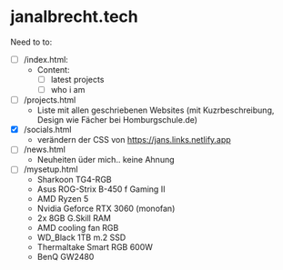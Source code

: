 # janalbrecht.tech
Need to to:

   - [ ] /index.html:
       - Content:
          - [ ] latest projects
          - [ ] who i am
   - [ ] /projects.html
       - Liste mit allen geschriebenen Websites (mit Kuzrbeschreibung, Design wie Fächer bei Homburgschule.de) 
   - [x] /socials.html
       - verändern der CSS von https://jans.links.netlify.app
   - [ ] /news.html
       - Neuheiten üder mich.. keine Ahnung
   - [ ] /mysetup.html
       - Sharkoon TG4-RGB
       - Asus ROG-Strix B-450 f Gaming II
       - AMD Ryzen 5
       - Nvidia Geforce RTX 3060 (monofan)
       - 2x 8GB G.Skill RAM
       - AMD cooling fan RGB
       - WD_Black 1TB m.2 SSD
       - Thermaltake Smart RGB 600W
       - BenQ GW2480
